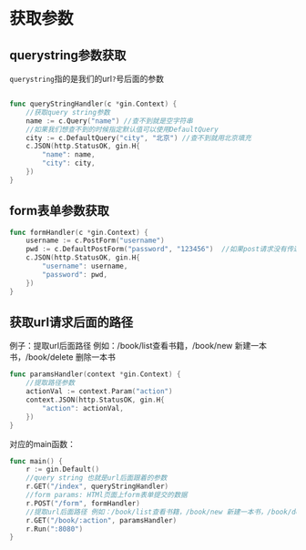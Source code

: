 # 获取参数

## querystring参数获取

`querystring`指的是我们的url`?`号后面的参数

```go

func queryStringHandler(c *gin.Context) {
	//获取query string参数
	name := c.Query("name") //查不到就是空字符串
	//如果我们想查不到的时候指定默认值可以使用DefaultQuery
	city := c.DefaultQuery("city", "北京") //查不到就用北京填充
	c.JSON(http.StatusOK, gin.H{
		"name": name,
		"city": city,
	})
}
```

## form表单参数获取

```go
func formHandler(c *gin.Context) {
	username := c.PostForm("username")
	pwd := c.DefaultPostForm("password", "123456")  //如果post请求没有传递password我们就设置值为123456
	c.JSON(http.StatusOK, gin.H{
		"username": username,
		"password": pwd,
	})
}
```

## 获取url请求后面的路径
例子：提取url后面路径 例如：/book/list查看书籍，/book/new 新建一本书，/book/delete 删除一本书
```go
func paramsHandler(context *gin.Context) {
	//提取路径参数
	actionVal := context.Param("action")
	context.JSON(http.StatusOK, gin.H{
		"action": actionVal,
	})
}

```

对应的main函数：
```go
func main() {
	r := gin.Default()
	//query string 也就是url后面跟着的参数
	r.GET("/index", queryStringHandler)
	//form params: HTMl页面上form表单提交的数据
	r.POST("/form", formHandler)
	//提取url后面路径 例如：/book/list查看书籍，/book/new 新建一本书，/book/delete 删除一本书
	r.GET("/book/:action", paramsHandler)
	r.Run(":8080")
}
```